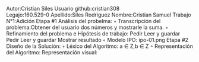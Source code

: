 Autor:Cristian Siles
Usuario github:cristian308  
Legajo:160.529-0
Apellido:Siles Rodriguez
Nombre:Cristian Samuel
Trabajo N°1:Adición
Etapa #1 Análisis del probelma:
◦ Transcripción del problema:Obtener del usuario dos números y mostrarle la suma.
◦ Refinamiento del problema e Hipótesis de trabajo:
Pedir
Leer y guardar
Pedir 
Leer y guardar
Mostrar resultado
◦ Modelo IPO: ipo-01.png
Etapa #2 Diseño de la Solución:
◦ Léxico del Algoritmo: a ∈ Z,b ∈ Z
◦ Representación del Algoritmo:
Representación visual: 
